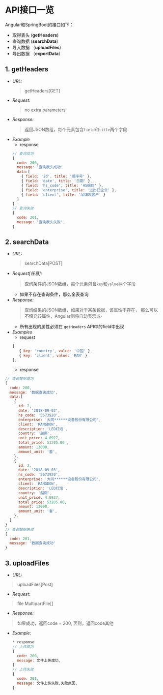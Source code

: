 # API接口一览
Angular和SpringBoot的接口如下：
 
* 取得表头  (**getHeaders**)
* 查询数据  (**searchData**）
* 导入数据 （**uploadFiles**）
* 导出数据 （**exportData**）

## 1. getHeaders
  * *URL:*
    >getHeaders[GET]
  * *Request:*
    >no extra parameters
  * *Response:*
    >返回JSON数组，每个元素包含`field`和`title`两个字段
  * *Example*
    * response
    ```javascript
    // 查询成功
    {
      code: 200,
      message: '查询表头成功'
      data:[
        { field: 'id', title: '顺序号' },
        { field: 'date', title: '日期' },
        { field: 'hs_code', title: 'HS编码' },
        { field: 'enterprise', title: '进出口企业' },
        { field: 'client', title: '品牌及客户' }
      ]
    }
    // 查询失败
    {
      code: 201,
      message: '查询表头失败',
    }

    ```
## 2. searchData
 * *URL:*
   >searchData[POST]
 * *Request[任意]:*
   >查询条件的JSON数组，每个元素包含`key`和`value`两个字段
   * 如果不存在查询条件，那么全表查询
 * *Response:*
   >查询结果的JSON数组，如果对于某条数据，该属性不存在，
   那么可以不填充该属性，Angular侧将自动表示成`-`
   * 所有出现的属性必须在 `getHeaders` API中的field中出现
 * *Examples*
   * request
   ```javascript
   [
      { key: 'country', value: '中国' },
      { key: 'client', value: 'RAN' }
   ];
   ```
   * response
  ```javascript
  // 查询数据成功
  {
    code: 200,
    message: '数据查询成功',
    data:[
      {
        id: 2,
        date: '2018-09-02',
        hs_code: '5673920',
        enterprise: '大同******设备股份有限公司',
        client: 'RANGDON',
        description: 'LED灯泡',
        country: '越南',
        unit_price: 4.0927,
        total_price: 53205.00 ,
        amount: 13000,
        amount_unit: '套',
      },
      {
        id: 2,
        date: '2018-09-03',
        hs_code: '5673920',
        enterprise: '大同******设备股份有限公司',
        client: 'RANGDON',
        description: 'LED灯泡',
        country: '越南',
        unit_price: 4.0927,
        total_price: 53205.00,
        amount: 13000,
        amount_unit: '套',
      },
    ]
  }
  // 查询数据失败
  {
    code: 201,
    message: '数据查询成功'
  } 
  ```
## 3. uploadFiles
 * *URL:*
  >uploadFiles[Post]
 * *Request:*
  >file MultipartFile[]
 * *Response:*
  >如果成功，返回code = 200, 否则，返回code其他
 * *Example:*
   ```javascript
   * response
   // 上传成功
   {
     code: 200,
     message: 文件上传成功,
   }
   // 上传失败
   {
     code: 201,
     message: 文件上传失败,失败原因,
   }
   ```